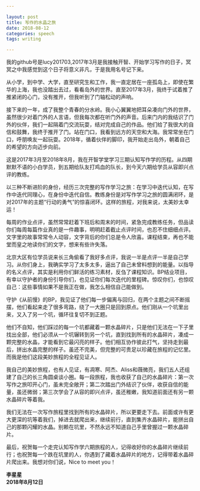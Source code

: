 ```yaml
---

layout: post  
title: 写作的水晶之旅  
date: 2018-08-12  
categories: speech  
tags: writing  

---
```


我的github号是lucy201703,2017年3月是我接触开智、开始学习写作的日子，冥冥之中我感觉到这个日子将意义非凡，于是我用名号记下来。

从小学，到中学、大学，直至研究生和工作，我一直定居在一座孤岛上，即使在繁华的上海，我也没踏出去过，看看岛外的世界。直至2017年3月，我终于试着推了推紧闭的心门，没有推开，但我听到了门轴松动的声响。

接下来的一年，成了我整个青春的分水岭。我小心翼翼地把耳朵凑向门外的世界，虽然很少对着门外的人言语，但我每次都在听门外的声音。后来门内的我结识了门外的伙伴，我们一起隔着门交流玩耍，结对完成自己的作品。他们给了我很大的自信和鼓舞，我终于推开了门。站在门口，我看到远方的天空和大海。我常常坐在门口，呼朋唤友一起玩耍。2018年，循着伙伴的脚印，我开始走出岛外，朝着自己的希望的方向迈步向前。

这是2017年3月至2018年8月，我在开智学堂学习三期认知写作学的历程。从四期默默不语的小白学员，到五期给队友打鸡血的队长，到今天六期给学员从容即兴点评的教练。

以三种不断进阶的身份，经历三次完整的写作学习之旅：在学习中迭代认知，在写作中迭代同理心，在身份中迭代自信。教练身份是对写作学习之旅的圆满闭环，是对2017年的主题“行动的勇气”的惊喜闭环。这样的旅程，对我来说，太美妙太幸运！

每周的作业点评，虽然常常赶着下班后和周末的时间，紧急完成教练任务，但品读你们每周每篇作业真的是一件趣事，明明赶着截止点评时间，也忍不住细细点评。文字里的故事常常令人动容，文字背后的你们总是令人欣喜。课程结束，再也不能堂而皇之地读你们的文字，想来有些许失落。

北京大区有位学员说来长三角偷看了我好多点评，我说一半是点评一半是自己学习。从你们身上，我确实学习了太多太多，逼出了自己未曾料想到的能量。以指导的名义点评，其实是利用你们鲜活的练习素材，反刍了课程知识。BP结业项目，有幸以守护者的身份引导你们，也见证你们每次迭代的里程碑。惊叹你们，也惊叹自己：这些事情如果不是我正在做，我怎么相信自己能做到。

守护《从前慢》的BP，我见证了他们每一步偏离与回归，在两个主题之间不断摇摆，他们看起来走了很多弯路，绕了一大圈只是回到原点。他们刚从一个坑里出来，又入了另一个坑，循环往复切不到正题。

他们不自知，他们踩过的每一个坑都藏着一颗水晶碎片，只是他们无法在一下子里找出全部，他们必须从一个坑辗转到另一个坑，直到找到所有的水晶碎片，凑成一颗完整的水晶，才能看到它最闪亮的样子。他们相互协作彼此打气，坚持走到最后，拼出水晶完整的样子。虽还不完美，但完整的可贵足以珍藏在旅程的记忆里。而我是他们这段美妙旅程的全程见证人。

我自己的美妙旅程，也有人见证，有凋寒、阿杰、Aliss和薇微亮，我们五人还组建了自己的长三角圆桌谈小圈。每一段旅程，我也收获了自己的水晶碎片：第一次写作之旅叩开心门，虽未完全敞开；第二次踏出门外结识了伙伴，收获自信的能量，虽还微弱；第三次学会了从容的即兴点评，虽还稚嫩，我知道前面还有另一颗水晶碎片等着我。

我们无法在一次写作旅程里找到所有的水晶碎片，所以更要走下去。前面或许有更大更深的坑等着我们，掉进去就爬出来，继续前行，直到集齐水晶碎片，能拼出自己的那颗闪耀的水晶。别赖在坑里，不然永远不知道自己手里曾握过一颗水晶碎片。

最后，祝贺每一个走完认知写作学六期旅程的人，记得收好你的水晶碎片继续前行；也祝贺每一个跌在坑里的人，你遇到了藏着水晶碎片的地方，记得带着水晶碎片爬出来。我想对你们说，Nice to meet you！


**李星星   
2018年8月12日**
